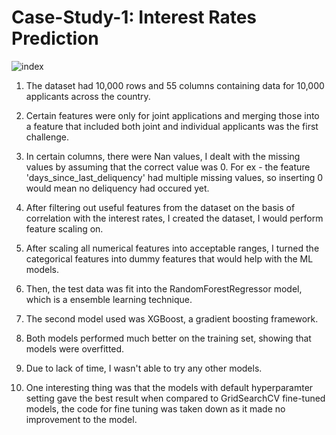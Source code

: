 # Case-Study-1: Interest Rates Prediction
![index](https://user-images.githubusercontent.com/28758956/139824545-972d9ecb-659d-4610-a9d1-3df95a787336.jpg)

1. The dataset had 10,000 rows and 55 columns containing data for 10,000 applicants across the country.


2. Certain features were only for joint applications and merging those into a feature that included both joint and individual applicants was the first challenge.


3. In certain columns, there were Nan values, I dealt with the missing values by assuming that the correct value was 0. For ex - the feature 'days_since_last_deliquency' had multiple missing values, so inserting 0 would mean no deliquency had occured yet.


4. After filtering out useful features from the dataset on the basis of correlation with the interest rates, I created the dataset, I would perform feature scaling on.


5. After scaling all numerical features into acceptable ranges, I turned the categorical features into dummy features that would help with the ML models.


6. Then, the test data was fit into the RandomForestRegressor model, which is a ensemble learning technique.

7. The second model used was XGBoost, a gradient boosting framework.

8. Both models performed much better on the training set, showing that models were overfitted.

9. Due to lack of time, I wasn't able to try any other models.

10. One interesting thing was that the models with default hyperparamter setting gave the best result when compared to GridSearchCV fine-tuned models, the code for fine tuning was taken down as it made no improvement to the model.
